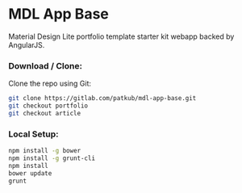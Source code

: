 MDL App Base
============

Material Design Lite portfolio template starter kit webapp backed by AngularJS.

### Download / Clone:

Clone the repo using Git:

```bash
git clone https://gitlab.com/patkub/mdl-app-base.git
git checkout portfolio
git checkout article
```

### Local Setup:
```bash
npm install -g bower
npm install -g grunt-cli
npm install
bower update
grunt
```
